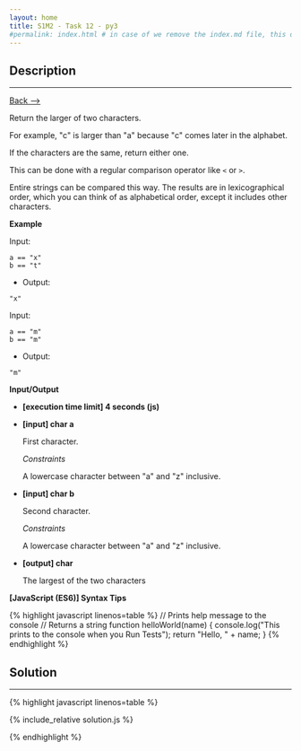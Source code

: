 ```yaml
---
layout: home
title: S1M2 - Task 12 - py3
#permalink: index.html # in case of we remove the index.md file, this doc will be the index page
---
```


<div class="row">
<div class="columnStmt" markdown="1">

##  Description
------

[Back --> ](../README.md) 

Return the larger of two characters.

For example, "c" is larger than "a" because "c" comes later in the alphabet.

If the characters are the same, return either one.

This can be done with a regular comparison operator like `<` or `>`.

Entire strings can be compared this way. The results are in lexicographical order, which you can think of as alphabetical order, except it includes other characters.

**Example**

Input:
```
a == "x"
b == "t"
```
-   Output:
```
"x"
```
Input:
```
a == "m"
b == "m"
```
-   Output:
```
"m"
```

**Input/Output**

* **[execution time limit] 4 seconds (js)**

* **[input] char a**

    First character.

    *Constraints*

    A lowercase character between "a" and "z" inclusive.

* **[input] char b**

    Second character.

    *Constraints*

    A lowercase character between "a" and "z" inclusive.

* **[output] char**

    The largest of the two characters

**[JavaScript (ES6)] Syntax Tips**

{% highlight javascript linenos=table %}
// Prints help message to the console
// Returns a string
function helloWorld(name) {
    console.log("This prints to the console when you Run Tests");
    return "Hello, " + name;
}
{% endhighlight %}

</div>
<div class="columnSol" markdown="1">

## Solution
------

{% highlight javascript linenos=table %}

{% include_relative solution.js %}

{% endhighlight %}

</div>
</div>